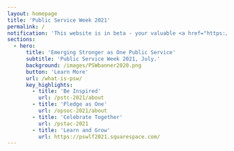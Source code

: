 ```yaml
---
layout: homepage
title: 'Public Service Week 2021'
permalink: /
notification: 'This website is in beta - your valuable <a href="https://www.google.com">feedback</a> will help us in improving it.'
sections:
  - hero:
      title: 'Emerging Stronger as One Public Service'
      subtitle: 'Public Service Week 2021, July.'
      background: /images/PSWbanner2020.png
      button: 'Learn More'
      url: /what-is-psw/
      key_highlights:
        - title: 'Be Inspired'
          url: /pstc-2021/about
        - title: 'Pledge as One'
          url: /opsoc-2021/about
        - title: 'Celebrate Together'
          url: /pstac-2021
        - title: 'Learn and Grow'
          url: https://pswlf2021.squarespace.com/
---
```



<!-- Type your notification here - the notification bar will not appear if this is empty. For other changes, refer to _data/homepage.yml to edit the homepage 
###### This website is in beta - your valuable [feedback](https://form.sg/#!/forms/govtech/5a9ce876b3a3b6006e6b8335){:target="_blank"} will help us in improving it.
-->
